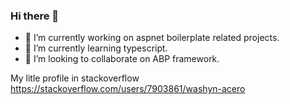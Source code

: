 ### Hi there 👋

- 🔭 I’m currently working on aspnet boilerplate related projects.
- 🌱 I’m currently learning typescript.
- 👯 I’m looking to collaborate on ABP framework.

My litle profile in stackoverflow  https://stackoverflow.com/users/7903861/washyn-acero

<!--
- 🤔 I’m looking for help with ...
- 💬 Ask me about ...
- 📫 How to reach me: ...
- 😄 Pronouns: ...
- ⚡ Fun fact: ...
-->
